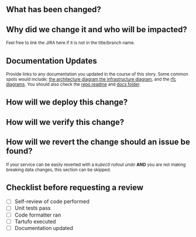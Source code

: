 ## What has been changed?

## Why did we change it and who will be impacted?
<sub>Feel free to link the JIRA here if it is not in the title/branch name.</sub>

## Documentation Updates
<sub>Provide links to any documentation you updated in the course of this story. Some common spots would include; [the architecture diagram](https://github.com/gdcorp-infosec/cset-handbook/tree/main/07_architecture),[the infrastructure diagram](https://github.com/gdcorp-infosec/cset-handbook/tree/main/03_infra), and the [rfc diagrams](https://github.com/gdcorp-infosec/cset-handbook/tree/main/05_rfcs). You should also check the [repo readme](../README.md) and [docs folder](../docs).</sub>

## How will we deploy this change?

## How will we verify this change?

## How will we revert the change should an issue be found?
<sub>If your service can be easily reverted with a *kubectl rollout undo <deployment name>* **AND** you are not making breaking data changes, this section can be skipped.</sub>

## Checklist before requesting a review
- [ ] Self-review of code performed
- [ ] Unit tests pass
- [ ] Code formatter ran
- [ ] Tartufo executed
- [ ] Documentation updated
